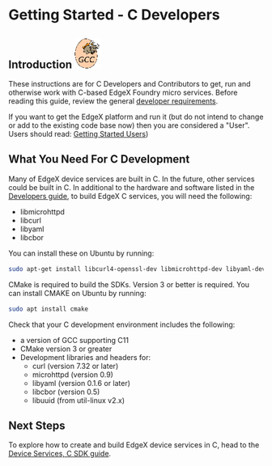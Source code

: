 # Getting Started - C Developers

## Introduction ![image](gcc-logo.png)

These instructions are for C Developers and Contributors to get, run and otherwise work with C-based EdgeX Foundry
micro services. Before reading this guide, review the general [developer requirements](./Ch-GettingStartedDevelopers.md#what-you-need).

If you want to get the EdgeX platform and run it (but do not intend to change or add to the existing code base now) then you are considered a "User". Users should read:
[Getting Started Users](./Ch-GettingStartedUsers.md))

## What You Need For C Development
Many of EdgeX device services are built in C.  In the future, other services could be built in C.  In additional to the hardware and software listed in the [Developers
guide](./Ch-GettingStartedDevelopers.md), to build EdgeX C services, you will need the following:

-   libmicrohttpd
-   libcurl
-   libyaml
-   libcbor

You can install these on Ubuntu by running:
``` bash
sudo apt-get install libcurl4-openssl-dev libmicrohttpd-dev libyaml-dev libcbor-dev
```

CMake is required to build the SDKs.  Version 3 or better is required.  You can install CMAKE on Ubuntu by running:
``` bash
sudo apt install cmake
```

Check that your C development environment includes the following:

- a version of GCC supporting C11
- CMake version 3 or greater
- Development libraries and headers for:
    - curl (version 7.32 or later)
    - microhttpd (version 0.9)
    - libyaml (version 0.1.6 or later)
    - libcbor (version 0.5)
    - libuuid (from util-linux v2.x)

## Next Steps
To explore how to create and build EdgeX device services in C, head to the [Device Services, C SDK guide](Ch-GettingStartedSDK-C.md).